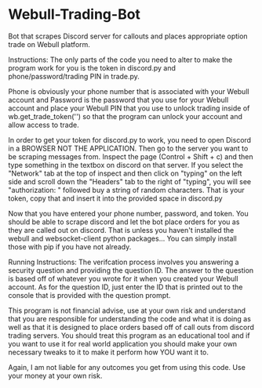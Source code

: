 # Webull-Trading-Bot
Bot that scrapes Discord server for callouts and places appropriate option trade on Webull platform.

Instructions:
The only parts of the code you need to alter to make the program work for you is the token in discord.py and phone/password/trading PIN in trade.py.

Phone is obviously your phone number that is associated with your Webull account and Password is the password that you use for your Webull account and place your Webull PIN that you use to unlock trading inside of wb.get_trade_token('') so that the program can unlock your account and allow access to trade.

In order to get your token for discord.py to work, you need to open Discord in a BROWSER NOT THE APPLICATION. Then go to the server you want to be scraping messages from. Inspect the page (Control + Shift + c) and then type something in the textbox on discord on that server. If you select the "Network" tab at the top of inspect and then click on "typing" on the left side and scroll down the "Headers" tab to the right of "typing", you will see "authorization: " followed buy a string of random characters. That is your token, copy that and insert it into the provided space in discord.py

Now that you have entered your phone number, password, and token. You should be able to scrape discord and let the bot place orders for you as they are called out on discord. That is unless you haven't installed the webull and websocket-client python packages...
You can simply install those with pip if you have not already.

Running Instructions:
The verifcation process involves you answering a security question and providing the question ID. The answer to the question is based off of whatever you wrote for it when you created your Webull account. As for the question ID, just enter the ID that is printed out to the console that is provided with the question prompt.

This program is not financial advise, use at your own risk and understand that you are responsible for understanding the code and what it is doing as well as that it is designed to place orders based off of call outs from discord trading servers. You should treat this program as an educational tool and if you want to use it for real world application you should make your own necessary tweaks to it to make it perform how YOU want it to.

Again, I am not liable for any outcomes you get from using this code. Use your money at your own risk.
